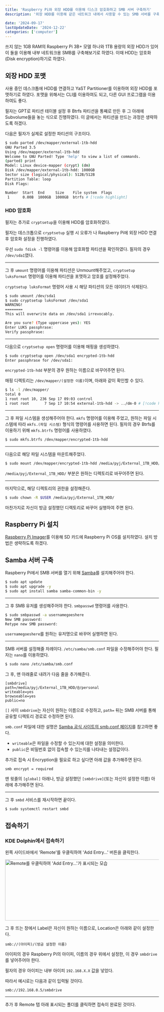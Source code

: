 ```yaml
---
title: 'Raspberry Pi와 외장 HDD를 이용해 디스크 암호화하고 SMB 서버 구축하기'
description: '외장 HDD를 이용해 같은 네트워크 내에서 사용할 수 있는 SMB 서버를 구축하는 방법에 대해 알아봅니다. 보안을 위해 하드 디스크를 cryptsetup을 통해 암호화하는 방법도 알아봅니다.'

date: '2024-09-17'
lastUpdateDate: '2024-12-22'
categories: ['computer']
---
```


쓰지 않는 1GB RAM의 Raspberry Pi 3B+ 모델 하나와 1TB 용량의 외장 HDD가 있어 이 둘을 이용해 내부 네트워크용 SMB를 구축해보기로 하였다. 이때 HDD는 암호화(Disk encryption)하기로 하였다.

## 외장 HDD 포맷

사용 중인 데스크톱에 HDD를 연결하고 YaST Partitioner를 이용하여 외장 HDD를 포맷하기로 하였다. 포맷을 위해서는 CLI를 이용하여도 되고, 다른 GUI 프로그램을 이용하여도 좋다.

필자는 GPT로 파티션 테이블 설정 후 Btrfs 파티션을 통째로 만든 후 그 아래에 Subvolume들을 놓는 식으로 진행하였다. 이 글에서는 파티션을 만드는 과정은 생략하도록 하겠다.

다음은 필자가 실제로 설정한 파티션의 구조이다.

```bash
$ sudo parted /dev/mapper/external-1tb-hdd
GNU Parted 3.5
Using /dev/mapper/external-1tb-hdd
Welcome to GNU Parted! Type 'help' to view a list of commands.
(parted) print
Model: Linux device-mapper (crypt) (dm)
Disk /dev/mapper/external-1tb-hdd: 1000GB
Sector size (logical/physical): 512B/512B
Partition Table: loop
Disk Flags:

Number  Start  End     Size    File system  Flags
 1      0.00B  1000GB  1000GB  btrfs # [!code highlight]
```

### HDD 암호화

필자는 추가로 `cryptsetup`을 이용해 HDD를 암호화하였다.

<Callout type="info">필자는 데스크톱으로 `cryptsetup` 실행 시 오류가 나 Raspberry Pi에 외장 HDD 연결 후 암호화 설정을 진행하였다.</Callout>

우선 `sudo fdisk -l` 명령어를 이용해 암호화할 파티션을 확인하였다. 필자의 경우 `/dev/sda1`였다.

---

그 후 `umount` 명령어를 이용해 파티션은 Unmount해주었고, `cryptsetup luksFormat` 명령어를 이용해 파티션을 포맷하고 암호를 설정해주었다.

<Callout type="warn">`cryptsetup luksFormat` 명령어 사용 시 해당 파티션의 모든 데이터가 삭제된다.</Callout>

```bash
$ sudo umount /dev/sda1
$ sudo cryptsetup luksFormat /dev/sda1
WARNING!
========
This will overwrite data on /dev/sda1 irrevocably.

Are you sure? (Type uppercase yes): YES
Enter LUKS passphrase:
Verify passphrase:
```

---

다음으로 `cryptsetup open` 명령어를 이용해 매핑을 생성하였다.

```bash
$ sudo cryptsetup open /dev/sda1 encrypted-1tb-hdd
Enter passphrase for /dev/sda1:
```

`encrypted-1tb-hdd` 부분의 경우 원하는 이름으로 바꾸어주면 된다.

매핑 디렉토리는 `/dev/mapper/(설정한 이름)`이며, 아래와 같이 확인할 수 있다.

```bash
$ ls -l /dev/mapper/
total 0
1 root root 10, 236 Sep 17 09:03 control
1 root root       7 Sep 17 10:54 external-1tb-hdd -> ../dm-0 # [!code highlight]
```

---

그 후 파일 시스템을 생성해주어야 한다. `mkfs` 명령어를 이용해 주었고, 원하는 파일 시스템에 따라 `mkfs.(파일 시스템)` 형식의 명령어를 사용하면 된다. 필자의 경우 Btrfs를 이용하기 위해 `mkfs.btrfs` 명령어를 사용하였다.

```bash
$ sudo mkfs.btrfs /dev/mapper/encrypted-1tb-hdd
```

---

다음으로 해당 파일 시스템을 마운트해주었다.

```bash
$ sudo mount /dev/mapper/encrypted-1tb-hdd /media/pyj/External_1TB_HDD/
```

`/media/pyj/External_1TB_HDD/` 부분은 원하는 디렉토리로 바꾸어주면 된다.

---

마지막으로, 해당 디렉토리의 권한을 설정해준다.

```bash
$ sudo chown -R $USER /media/pyj/External_1TB_HDD/
```

마찬가지로 자신이 방금 설정했던 디렉토리로 바꾸어 실행하여 주면 된다.

## Raspberry Pi 설치

[Raspberry Pi Imager](https://www.raspberrypi.com/software/)를 이용해 SD 카드에 Raspberry Pi OS를 설치하였다. 설치 방법은 생략하도록 하겠다.

## Samba 서버 구축

Raspberry Pi에서 SMB 서버를 열기 위해 [Samba](https://www.samba.org/)를 설치해주어야 한다.

```bash
$ sudo apt update
$ sudo apt upgrade -y
$ sudo apt install samba samba-common-bin -y
```

---

그 후 SMB 유저를 생성해주어야 한다. `smbpasswd` 명령어를 사용한다.

```bash
$ sudo smbpasswd -a usernamegoeshere
New SMB password:
Retype new SMB password:
```

`usernamegoeshere`를 원하는 유저명으로 바꾸어 실행하면 된다.

---

SMB 서버를 설정해줄 차례이다. `/etc/samba/smb.conf` 파일을 수정해주어야 한다. 필자는 `nano`를 이용하였다.

```bash
$ sudo nano /etc/samba/smb.conf
```

그 후, 맨 아래줄로 내려가 다음 줄을 추가해준다.

```
[smbdrive]
path=/media/pyj/External_1TB_HDD/@/personal
writeable=yes
browseable=yes
public=no
```

`[]` 사이 `smbdrive`는 자신이 원하는 이름으로 수정하고, `path=` 뒤는 SMB 서버를 통해 공유할 디렉토리 경로로 수정하면 된다.

`smb.conf` 파일에 대한 설명은 [Samba 공식 사이트의 smb.conf 페이지](https://www.samba.org/samba/docs/current/man-html/smb.conf.5.html)를 참고하면 좋다.

- `writeable`은 파일을 수정할 수 있는지에 대한 설정을 의미한다.
- `public`은 비밀번호 없이 접속할 수 있는지를 나타내는 설정값이다.

추가로 접속 시 Encryption을 필요로 하고 싶다면 아래 값을 추가해주면 된다.

```
smb encrypt = required
```

맨 윗줄의 `[global]` 아래나, 방금 설정했던 `[smbdrive]`(또는 자신이 설정한 이름) 아래에 추가해주면 된다.

---

그 후 `smbd` 서비스를 재시작하면 끝이다.

```bash
$ sudo systemctl restart smbd
```

## 접속하기

### KDE Dolphin에서 접속하기

왼쪽 사이드바에서 'Remote'를 우클릭하여 'Add Entry...' 버튼을 클릭한다.

<Image src="addentry.png" width="519" height="200" alt="Remote를 우클릭하여 'Add Entry...'가 표시되는 모습" />

그 후 뜨는 창에서 Label은 자신이 원하는 이름으로, Location은 아래와 같이 설정한다.

```
smb://(아이피)/(방금 설정한 이름)
```

아이피의 경우 Raspberry Pi의 아이피, 이름의 경우 위에서 설정한, 이 경우 `smbdrive`를 넣어주어야 한다.

필자의 경우 아이피는 내부 아이피 `192.168.X.X` 값을 넣었다.

따라서 예시로는 다음과 같이 입력될 것이다.

```
smb://192.168.0.5/smbdrive
```

---

추가 후 Remote 탭 아래 표시되는 폴더를 클릭하면 접속이 완료된 것이다.
